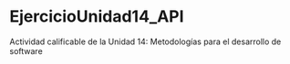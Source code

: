 # EjercicioUnidad14_API
Actividad calificable de la Unidad 14: Metodologías para el desarrollo de software
